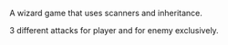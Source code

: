 A wizard game that uses scanners and inheritance.

3 different attacks for player and for enemy exclusively.
